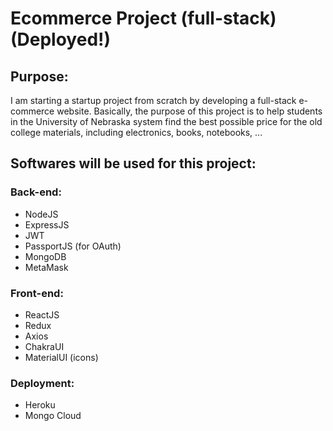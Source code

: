 # Ecommerce Project (full-stack) (Deployed!)

## Purpose: 
<p>
  I am starting a startup project from scratch by developing a full-stack e-commerce website. Basically, the purpose of this project is to help students in the University of Nebraska system find the best possible price for the old college materials, including electronics, books, notebooks, ... 
</p>

## Softwares will be used for this project: 
### Back-end:
- NodeJS
- ExpressJS
- JWT
- PassportJS (for OAuth)
- MongoDB
- MetaMask

### Front-end:
- ReactJS
- Redux
- Axios
- ChakraUI
- MaterialUI (icons)

### Deployment:
- Heroku
- Mongo Cloud

